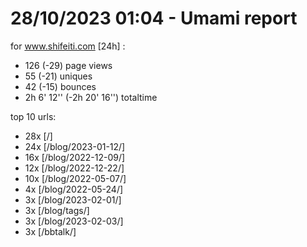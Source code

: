 # 28/10/2023 01:04 - Umami report
for www.shifeiti.com [24h] :

 - 126 (-29) page views
 - 55 (-21) uniques
 - 42 (-15) bounces
 - 2h 6' 12'' (-2h 20' 16'') totaltime


top 10 urls:
 - 28x [/]
 - 24x [/blog/2023-01-12/]
 - 16x [/blog/2022-12-09/]
 - 12x [/blog/2022-12-22/]
 - 10x [/blog/2022-05-07/]
 - 4x [/blog/2022-05-24/]
 - 3x [/blog/2023-02-01/]
 - 3x [/blog/tags/]
 - 3x [/blog/2023-02-03/]
 - 3x [/bbtalk/]


